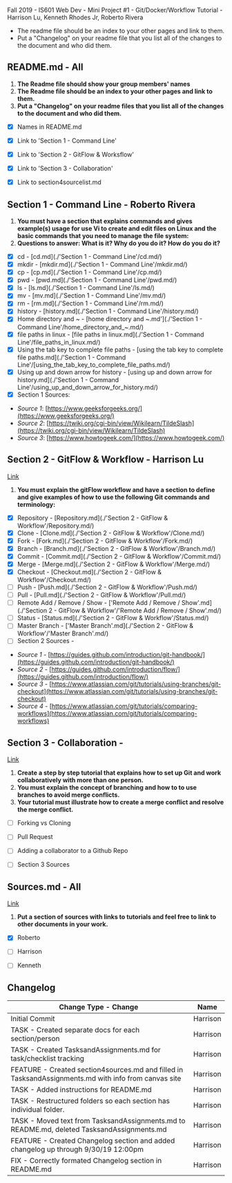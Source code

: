 Fall 2019 - IS601 Web Dev - Mini Project #1 - Git/Docker/Workflow Tutorial - Harrison Lu, Kenneth Rhodes Jr, Roberto Rivera

- The readme file should be an index to your other pages and link to them.
- Put a "Changelog" on your readme file that you list all of the changes to the document and who did them.



## README.md - All
1. **The Readme file should show your group members' names**
2. **The Readme file should be an index to your other pages and link to them.**
3. **Put a "Changelog" on your readme files that you list all of the changes to the document and who did them.**

- [x] Names in README.md
- [x] Link to 'Section 1 - Command Line'
- [x] Link to 'Section 2 - GitFlow & Worksflow'
- [x] Link to 'Section 3 - Collaboration'
- [x] Link to section4sourcelist.md


## Section 1 - Command Line - Roberto Rivera
1. **You must have a section that explains commands and gives example(s) usage for use Vi to create and edit files on Linux and the basic commands that you need to manage the file system:**
2. **Questions to answer: What is it? Why do you do it? How do you do it?**

- [x] cd - [cd.md](./'Section 1 - Command Line'/cd.md/)
- [x] mkdir - [mkdir.md](./'Section 1 - Command Line'/mkdir.md/)
- [x] cp - [cp.md](./'Section 1 - Command Line'/cp.md/)
- [x] pwd - [pwd.md](./'Section 1 - Command Line'/pwd.md/)
- [x] ls - [ls.md](./'Section 1 - Command Line'/ls.md/)
- [x] mv - [mv.md](./'Section 1 - Command Line'/mv.md/)
- [x] rm - [rm.md](./'Section 1 - Command Line'/rm.md/)
- [x] history - [history.md](./'Section 1 - Command Line'/history.md/)
- [x] Home directory and ~ - [home directory and ~.md'](./'Section 1 - Command Line'/home_directory_and_~.md/)
- [x] file paths in linux - [file paths in linux.md](./'Section 1 - Command Line'/file_paths_in_linux.md/)
- [x] Using the tab key to complete file paths - [using the tab key to complete file paths.md](./'Section 1 - Command Line'/[using_the_tab_key_to_complete_file_paths.md/)
- [x] Using up and down arrow for history - [using up and down arrow for history.md](./'Section 1 - Command Line'/using_up_and_down_arrow_for_history.md/)
- [x] Section 1 Sources:
- *Source 1*: [https://www.geeksforgeeks.org/](https://www.geeksforgeeks.org/)
- *Source 2*: [https://twiki.org/cgi-bin/view/Wikilearn/TildeSlash](https://twiki.org/cgi-bin/view/Wikilearn/TildeSlash)
- *Source 3*: [https://www.howtogeek.com/](https://www.howtogeek.com/)



## Section 2 - GitFlow & Workflow - Harrison Lu
[Link]('Section%202%20-%20GitFlow%20&%20Workflow'/section2gitflow.md)
1. **You must explain the gitFlow workflow and have a section to define and give examples of how to use the following Git commands and terminology:**

- [x] Repository - [Repository.md](./'Section 2 - GitFlow & Workflow'/Repository.md/)
- [x] Clone - [Clone.md](./'Section 2 - GitFlow & Workflow'/Clone.md/)
- [x] Fork - [Fork.md](./'Section 2 - GitFlow & Workflow'/Fork.md/)
- [x] Branch - [Branch.md](./'Section 2 - GitFlow & Workflow'/Branch.md/)
- [x] Commit - [Commit.md](./'Section 2 - GitFlow & Workflow'/Commit.md/)
- [x] Merge - [Merge.md](./'Section 2 - GitFlow & Workflow'/Merge.md/)
- [x] Checkout - [Checkout.md](./'Section 2 - GitFlow & Workflow'/Checkout.md/)
- [ ] Push - [Push.md](./'Section 2 - GitFlow & Workflow'/Push.md/)
- [ ] Pull - [Pull.md](./'Section 2 - GitFlow & Workflow'/Pull.md/)
- [ ] Remote Add / Remove / Show - ['Remote Add / Remove / Show'.md](./'Section 2 - GitFlow & Workflow'/'Remote Add / Remove / Show'.md/)
- [ ] Status - [Status.md](./'Section 2 - GitFlow & Workflow'/Status.md/)
- [ ] Master Branch - ['Master Branch'.md](./'Section 2 - GitFlow & Workflow'/'Master Branch'.md/)
- [ ] Section 2 Sources -
- *Source 1* - [https://guides.github.com/introduction/git-handbook/](https://guides.github.com/introduction/git-handbook/)
- *Source 2* - [https://guides.github.com/introduction/flow/](https://guides.github.com/introduction/flow/)
- *Source 3* - [https://www.atlassian.com/git/tutorials/using-branches/git-checkout](https://www.atlassian.com/git/tutorials/using-branches/git-checkout)
- *Source 4* - [https://www.atlassian.com/git/tutorials/comparing-workflows](https://www.atlassian.com/git/tutorials/comparing-workflows)



## Section 3 - Collaboration -
[Link]('Section%203%20-%20Collaboration'/section3collaboration.md)
1. **Create a step by step tutorial that explains how to set up Git and work collaboratively with more than one person.**
2. **You must explain the concept of branching and how to to use branches to avoid merge conflicts.**
3. **Your tutorial must illustrate how to create a merge conflict and resolve the merge conflict.**

- [ ] Forking vs Cloning
- [ ] Pull Request
- [ ] Adding a collaborator to a Github Repo
- [ ] Section 3 Sources



## Sources.md - All
[Link](Sources.md)
1. **Put a section of sources with links to tutorials and feel free to link to other documents in your work.**

- [x] Roberto
- [ ] Harrison
- [ ] Kenneth



## Changelog
Change Type - Change | Name
-------------------- | -------------
Initial Commit | Harrison
TASK - Created separate docs for each section/person | Harrison
TASK - Created TasksandAssignments.md for task/checklist tracking | Harrison
FEATURE - Created section4sources.md and filled in TasksandAssignments.md with info from canvas site | Harrison
TASK - Added instructions for README.md | Harrison
TASK - Restructured folders so each section has individual folder. | Harrison
TASK - Moved text from TasksandAssignments.md to README.md, deleted TasksandAssignments.md | Harrison
FEATURE - Created Changelog section and added changelog up through 9/30/19 12:00pm | Harrison
FIX - Correctly formated Changelog section in README.md | Harrison

